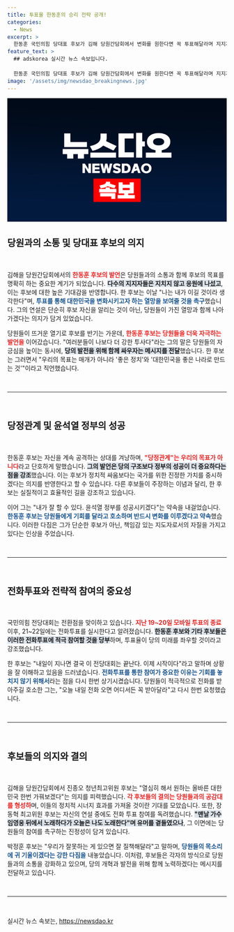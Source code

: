 ```yaml
---
title: 투표율 한동훈의 승리 전략 공개!
categories:
  - News
excerpt: >
  한동훈 국민의힘 당대표 후보가 김해 당원간담회에서 변화를 원한다면 꼭 투표해달라며 지지자들에 대한 강렬한 호소를 했다. 참석자들은 그의 열정적인 메시지에 뜨거운 응원으로 화답하며 당의 미래를 다짐했다.
feature_text: >
  ## adskorea 실시간 뉴스 속보입니다.

  한동훈 국민의힘 당대표 후보가 김해 당원간담회에서 변화를 원한다면 꼭 투표해달라며 지지자들에 대한 강렬한 호소를 했다. 참석자들은 그의 열정적인 메시지에 뜨거운 응원으로 화답하며 당의 미래를 다짐했다.
image: '/assets/img/newsdao_breakingnews.jpg'
---
```


<p><img src="/assets/img/newsdao_breakingnews.jpg" alt="adskorea 속보" /></p>

<h2 data-ke-size="size26">당원과의 소통 및 당대표 후보의 의지</h2>

<p data-ke-size="size16">&nbsp;</p>

<p>김해을 당원간담회에서의 <b><span style="color: #ee2323;">한동훈 후보의 발언</span></b>은 당원들과의 소통과 함께 후보의 목표를 명확히 하는 중요한 계기가 되었습니다. <b><span style="background-color: #21538527;">다수의 지지자들은 지치지 않고 응원에 나섰고</span></b>, 이는 후보에 대한 높은 기대감을 반영합니다. 한 후보는 이날 "나는 내가 이길 것이라 생각한다"며, <b><span style="color: #1a5490;">투표를 통해 대한민국을 변화시키고자 하는 열망을 보여줄 것을 촉구</span></b>했습니다. 그의 연설은 단순히 후보 자신을 알리는 것이 아닌, 당원들이 가진 열망과 함께 나아가겠다는 의지가 담겨 있었습니다.</p>

<p>당원들이 뜨거운 열기로 후보를 반기는 가운데, <b><span style="color: #ee2323;">한동훈 후보는 당원들을 더욱 자극하는 발언을</span></b> 이어갔습니다. "여러분들이 나보다 더 강한 투사다"라는 그의 말은 당원들의 자긍심을 높이는 동시에, <b><span style="background-color: #21538527;">당의 발전을 위해 함께 싸우자는 메시지를 전달</span></b>했습니다. 한 후보는 그러면서 "우리의 목표는 매개가 아니라 '좋은 정치'와 '대한민국을 좋은 나라로 만드는 것'"이라고 직언했습니다.</p>

<p data-ke-size="size16">&nbsp;</p>

<hr>

<p data-ke-size="size16">&nbsp;</p>

<h2 data-ke-size="size26">당정관계 및 윤석열 정부의 성공</h2>

<p data-ke-size="size16">&nbsp;</p>

<p>한동훈 후보는 자신을 계속 공격하는 상대를 겨냥하며, <b><span style="color: #ee2323;">"당정관계"는 우리의 목표가 아니다</span></b>라고 단호하게 말했습니다. <b><span style="background-color: #21538527;">그의 발언은 당의 구조보다 정부의 성공이 더 중요하다는 점을 강조</span></b>했습니다. 이는 후보가 정치적 싸움보다는 국가를 위한 진정한 가치를 중시하겠다는 의지를 반영한다고 할 수 있습니다. 다른 후보들이 주장하는 이념과 달리, 한 후보는 실질적이고 효율적인 길을 강조하고 있습니다.</p>

<p>이어 그는 "내가 잘 할 수 있다. 윤석열 정부를 성공시키겠다"는 약속을 내걸었습니다. <b><span style="color: #1a5490;">한동훈 후보는 당원들에게 기회를 달라고 호소하며 반드시 변화를 이루겠다고 약속</span></b>했습니다. 이러한 다짐은 그가 단순한 후보가 아닌, 책임감 있는 지도자로서의 자질을 가지고 있다는 인상을 주었습니다.</p>

<p data-ke-size="size16">&nbsp;</p>

<hr>

<p data-ke-size="size16">&nbsp;</p>

<h2 data-ke-size="size26">전화투표와 전략적 참여의 중요성</h2>

<p data-ke-size="size16">&nbsp;</p>

<p>국민의힘 전당대회는 전환점을 맞이하고 있습니다. <b><span style="color: #ee2323;">지난 19~20일 모바일 투표의 종료</span></b> 이후, 21~22일에는 전화투표를 실시한다고 알려졌습니다. <b><span style="background-color: #21538527;">한동훈 후보와 기타 후보들은 이러한 전화투표에 적극 참여할 것을 당부</span></b>하며, 투표율이 당의 미래를 좌우할 것이라고 강조했습니다.</p>

<p>한 후보는 "내일이 지나면 결국 이 전당대회는 끝난다. 이제 시작이다"라고 말하며 상황을 잘 이해하고 있음을 드러냈습니다. <b><span style="color: #1a5490;">전화투표를 통한 참여가 중요한 이유는 기회를 놓치지 않기 위해서</span></b>라는 점을 다시 한번 상기시켰습니다. 당원들이 적극적으로 전화를 받아주길 호소한 그는, "오늘 내일 전화 오면 어디서든 꼭 받아달라"고 다시 한번 요청했습니다.</p>

<p data-ke-size="size16">&nbsp;</p>

<hr>

<p data-ke-size="size16">&nbsp;</p>

<h2 data-ke-size="size26">후보들의 의지와 결의</h2>

<p data-ke-size="size16">&nbsp;</p>

<p>김해을 당원간담회에서 진종오 청년최고위원 후보는 "열심히 해서 원하는 올바른 대한민국 한번 가꿔보겠다"는 의지를 피력했습니다. <b><span style="color: #ee2323;">각 후보들의 결의는 당원들과의 공감대를 형성하</span></b>며, 이들의 정치적 시너지 효과를 가져올 것이란 기대를 모았습니다. 또한, 장동혁 최고위원 후보는 자신의 연설 중에도 전화 투표 참여를 독려했습니다. <b><span style="background-color: #21538527;">"맨날 가수 임영웅 뒤에서 노래하다가 오늘은 나도 노래한다"며 유머를 곁들였으나</span></b>, 그 이면에는 당원들의 참여를 촉구하는 진정성이 담겨 있습니다.</p>

<p>박정훈 후보는 "우리가 잘못하는 게 있으면 잘 질책해달라"고 말하며, <b><span style="color: #1a5490;">당원들의 목소리에 귀 기울이겠다는 강한 다짐을</span></b> 내놓았습니다. 이처럼, 후보들은 각자의 방식으로 당원들과의 소통을 강화하고 있으며, 당의 개혁과 발전을 위해 함께 노력하겠다는 메시지를 전달하고 있습니다.</p>

<p data-ke-size="size16">&nbsp;</p>

<hr>

<p data-ke-size="size16">&nbsp;</p>
실시간 뉴스 속보는, <a href="https://newsdao.kr" rel="dofollow">https://newsdao.kr</a>


